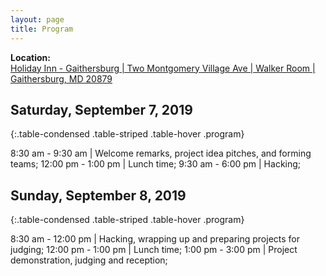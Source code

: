 ```yaml
---
layout: page
title: Program
---
```


**Location:**      
[Holiday Inn - Gaithersburg | Two Montgomery Village Ave | Walker Room | Gaithersburg, MD 20879](https://goo.gl/maps/yQio196gekwmoxhy7)

## Saturday, September 7, 2019

{:.table-condensed .table-striped .table-hover .program}

8:30 am - 9:30 am | Welcome remarks, project idea pitches, and forming teams;
12:00 pm - 1:00 pm | Lunch time;
9:30 am - 6:00 pm | Hacking;


## Sunday, September 8, 2019

{:.table-condensed .table-striped .table-hover .program}

8:30 am - 12:00 pm | Hacking, wrapping up and preparing projects for judging;
12:00 pm - 1:00 pm | Lunch time;
1:00 pm - 3:00 pm | Project demonstration, judging and reception;
